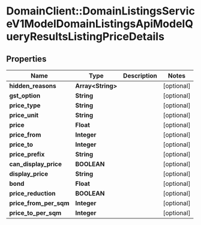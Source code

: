 # DomainClient::DomainListingsServiceV1ModelDomainListingsApiModelQueryResultsListingPriceDetails

## Properties
Name | Type | Description | Notes
------------ | ------------- | ------------- | -------------
**hidden_reasons** | **Array&lt;String&gt;** |  | [optional] 
**gst_option** | **String** |  | [optional] 
**price_type** | **String** |  | [optional] 
**price_unit** | **String** |  | [optional] 
**price** | **Float** |  | [optional] 
**price_from** | **Integer** |  | [optional] 
**price_to** | **Integer** |  | [optional] 
**price_prefix** | **String** |  | [optional] 
**can_display_price** | **BOOLEAN** |  | [optional] 
**display_price** | **String** |  | [optional] 
**bond** | **Float** |  | [optional] 
**price_reduction** | **BOOLEAN** |  | [optional] 
**price_from_per_sqm** | **Integer** |  | [optional] 
**price_to_per_sqm** | **Integer** |  | [optional] 


